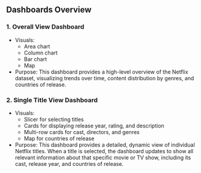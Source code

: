 ## Dashboards Overview

### 1. Overall View Dashboard
- Visuals: 
  - Area chart
  - Column chart
  - Bar chart
  - Map
- Purpose: This dashboard provides a high-level overview of the Netflix dataset, visualizing trends over time, content distribution by genres, and countries of release. 

### 2. Single Title View Dashboard
- Visuals:
  - Slicer for selecting titles
  - Cards for displaying release year, rating, and description
  - Multi-row cards for cast, directors, and genres
  - Map for countries of release
- Purpose: This dashboard provides a detailed, dynamic view of individual Netflix titles. When a title is selected, the dashboard updates to show all relevant information about that specific movie or TV show, including its cast, release year, and countries of release.


